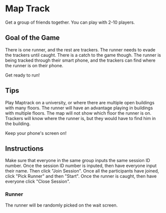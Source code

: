 # Map Track

Get a group of friends together. You can play with 2-10 players.

## Goal of the Game

There is one runner, and the rest are trackers. The runner needs to evade the trackers until caught. There is a catch to the game though. The runner is being tracked through their smart phone, and the trackers can find where the runner is on their phone.

Get ready to run!

## Tips

Play Maptrack on a university, or where there are multiple open buildings with many floors. The runner will have an advantage playing in buildings with multiple floors. The map will not show which floor the runner is on. Trackers will know where the runner is, but they would have to find him in the building.

Keep your phone's screen on!

## Instructions

Make sure that everyone in the same group inputs the same session ID number.  Once the session ID number is inputed, then have everyone input their name.  Then click "Join Session".  Once all the participants have joined, click "Pick Runner" and then "Start".  Once the runner is caught, then have everyone click "Close Session".

### Runner

The runner will be randomly picked on the wait screen.